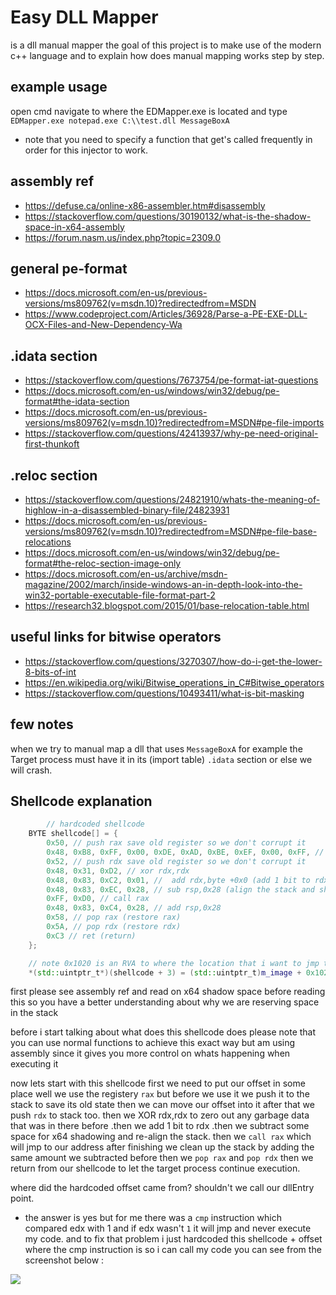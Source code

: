 # Easy DLL Mapper
is a dll manual mapper the goal of this project is to make use of the modern
c++ language and to explain how does manual mapping works step by step.

## example usage
open cmd navigate to where the EDMapper.exe is located and type
`EDMapper.exe notepad.exe C:\\test.dll MessageBoxA`
* note that you need to specify a function that get's called frequently
in order for this injector to work.

## assembly ref
- https://defuse.ca/online-x86-assembler.htm#disassembly
- https://stackoverflow.com/questions/30190132/what-is-the-shadow-space-in-x64-assembly
- https://forum.nasm.us/index.php?topic=2309.0

## general pe-format 
- https://docs.microsoft.com/en-us/previous-versions/ms809762(v=msdn.10)?redirectedfrom=MSDN
- https://www.codeproject.com/Articles/36928/Parse-a-PE-EXE-DLL-OCX-Files-and-New-Dependency-Wa

## .idata section 
- https://stackoverflow.com/questions/7673754/pe-format-iat-questions
- https://docs.microsoft.com/en-us/windows/win32/debug/pe-format#the-idata-section
- https://docs.microsoft.com/en-us/previous-versions/ms809762(v=msdn.10)?redirectedfrom=MSDN#pe-file-imports
- https://stackoverflow.com/questions/42413937/why-pe-need-original-first-thunkoft

## .reloc section 
- https://stackoverflow.com/questions/24821910/whats-the-meaning-of-highlow-in-a-disassembled-binary-file/24823931
- https://docs.microsoft.com/en-us/previous-versions/ms809762(v=msdn.10)?redirectedfrom=MSDN#pe-file-base-relocations
- https://docs.microsoft.com/en-us/windows/win32/debug/pe-format#the-reloc-section-image-only
- https://docs.microsoft.com/en-us/archive/msdn-magazine/2002/march/inside-windows-an-in-depth-look-into-the-win32-portable-executable-file-format-part-2
- https://research32.blogspot.com/2015/01/base-relocation-table.html


## useful links for bitwise operators
- https://stackoverflow.com/questions/3270307/how-do-i-get-the-lower-8-bits-of-int
- https://en.wikipedia.org/wiki/Bitwise_operations_in_C#Bitwise_operators
- https://stackoverflow.com/questions/10493411/what-is-bit-masking


## few notes
when we try to manual map a dll that uses `MessageBoxA` for example the Target
process must have it in its (import table) `.idata` section or else we will crash. 


## Shellcode explanation
``` c++
		// hardcoded shellcode
	BYTE shellcode[] = {
		0x50, // push rax save old register so we don't corrupt it
		0x48, 0xB8, 0xFF, 0x00, 0xDE, 0xAD, 0xBE, 0xEF, 0x00, 0xFF, // mov rax,0xff00efbeadde00ff <- this value is just a place that will get replaced by our entrypoint pointer
		0x52, // push rdx save old register so we don't corrupt it
		0x48, 0x31, 0xD2, // xor rdx,rdx
		0x48, 0x83, 0xC2, 0x01, //  add rdx,byte +0x0 (add 1 bit to rdx)
		0x48, 0x83, 0xEC, 0x28, // sub rsp,0x28 (align the stack and shadow space allocation)
		0xFF, 0xD0, // call rax 
		0x48, 0x83, 0xC4, 0x28, // add rsp,0x28
		0x58, // pop rax (restore rax)
		0x5A, // pop rdx (restore rdx)
		0xC3 // ret (return)
	};

	// note 0x1020 is an RVA to where the location that i want to jmp to. to get there we need to add image base + rva
	*(std::uintptr_t*)(shellcode + 3) = (std::uintptr_t)m_image + 0x1020; // Hardcoded offset
```

first please see assembly ref and read on x64 shadow space before reading this so you have a better understanding about why we are reserving space in the stack

before i start talking about what does this shellcode does please note that you can use normal functions to achieve this exact way but am using assembly since it gives you more control on whats happening when executing it


now lets start with this shellcode first we need to put our offset in some place well we use the registery `rax` but before we use it we push it to the stack to save its old state then we can move our offset into it after that we push `rdx` to stack too. then we XOR rdx,rdx to zero out any garbage data that was in there before .then we add 1 bit to rdx .then we subtract some space for x64 shadowing and re-align the stack. then we `call rax` which will jmp to our address after finishing we clean up the stack by adding the same amount we subtracted before then we `pop rax` and `pop rdx` then we return from our shellcode to let the target process continue execution.

where did the hardcoded offset came from? shouldn't we call our dllEntry point.

- the answer is yes but for me there was a `cmp` instruction which compared edx with 1 and if edx wasn't `1` it will jmp and never execute my code. and to fix that problem i just hardcoded this shellcode + offset where the cmp instruction is so i can call my code you can see from the screenshot below :


<img src="https://github.com/zeroaceee/EDMapper/blob/master/debugger_ss.jpg">


